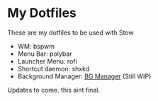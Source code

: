 # My Dotfiles

These are my dotfiles to be used with Stow

- WM: bspwm
- Menu Bar: polybar
- Launcher Menu: rofi
- Shortcut daemon: shxkd
- Background Manager: [BG Manager](https://github.com/Lite5h4dow/BG-Manager) (Still WIP)

Updates to come. this aint final.
